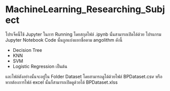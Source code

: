 # MachineLearning_Researching_Subject

โปรเจ็คนี้ใช้ Jupyter ในการ Running
โดยสกุลไฟล์ .ipynb นั้นสามารถเปิดได้ด้วย โปรแกรม Jupyter Notebook
Code นั้นถูกแบ่งแยกชื่อตาม angolithm ดังนี้
  * Decision Tree 
  * KNN
  * SVM
  * Logistic Regression
 เป็นต้น
 
 และไฟล์ตังอย่างนั้นจะอยู่ใน Folder Dataset
 โดยสามารถดูได้ด้วยไฟล์ BPDataset.csv หรือหากต้องการไฟล์ excel นั้นก็สามารถเปิดดูด้วยได้ BPDataset.xlss
